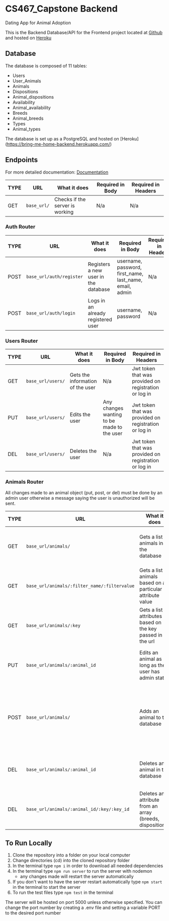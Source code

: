 # CS467_Capstone Backend
Dating App for Animal Adoption

This is the Backend Database/API for the Frontend project located at [Github](https://github.com/jennresado/CS467_Capstone) and hosted on [Heroku](https://bring-me-home.herokuapp.com/)

## Database 
The database is composed of 11 tables:
* Users
* User_Animals
* Animals
* Dispositions 
* Animal_dispositions
* Availability
* Animal_availability
* Breeds
* Animal_breeds
* Types
* Animal_types

The database is set up as a PostgreSQL and hosted on [Heroku] (https://bring-me-home-backend.herokuapp.com/)

## Endpoints 
For more detailed documentation: [Documentation](https://docs.google.com/document/d/1Qrlb6e5z1lbmc-2CgQSuipUSgBGWAhgu7mFuyRO1vh8/edit?usp=sharing)

| TYPE | URL | What it does | Required in Body | Required in Headers |
|-----| -----|------------ | ---------------- | ------------------- |
| GET | `base_url/` | Checks if the server is working | N/a | N/a 

### Auth Router
| TYPE | URL | What it does | Required in Body | Required in Headers |
|-----| -----|------------ | ---------------- | ------------------- |
| POST | `base_url/auth/register` | Registers a new user in the database | username, password, first_name, last_name, email, admin | N/a | 
| POST | `base_url/auth/login` | Logs in an already registered user | username, password | N/a 

### Users Router
| TYPE | URL | What it does | Required in Body | Required in Headers |
|-----| -----|------------ | ---------------- | ------------------- |
| GET | `base_url/users/` | Gets the information of the user | N/a | Jwt token that was provided on registration or log in | 
| PUT | `base_url/users/` | Edits the user | Any changes wanting to be made to the user | Jwt token that was provided on registration or log in| 
| DEL |  `base_url/users/` | Deletes the user | N/a | Jwt token that was provided on registration or log in|

### Animals Router
All changes made to an animal object (put, post, or del) must be done by an admin user otherwise a message saying the user is unauthorized will be sent. 

| TYPE | URL | What it does | Required in Body | Required in Headers |
|-----| -----|------------ | ---------------- | ------------------- |
| GET | `base_url/animals/` | Gets a list of animals in the database | N/a | Jwt token that was provided on registration or log in|
| GET | `base_url/animals/:filter_name/:filtervalue` | Gets a list of animals based on a particular attribute value | N/a | Jwt token that was provided on registration or log in|
| GET | `base_url/animals/:key` | Gets a list of attributes based on the key passed in the url| N/a | Jwt token that was provided on registration or log in|
| PUT | `base_url/animals/:animal_id` | Edits an animal as long as the user has admin status |  Any changes wanting to be made to the animal | Jwt token that was provided on registration or log in|
| POST | `base_url/animals/` | Adds an animal to the database | pic, description, array of dispositions, type, array of breeds, availability, date_created and news_item | Jwt token that was provided on registration or log in|
| DEL | `base_url/animals/:animal_id` | Deletes an animal in the database | N/a | Jwt token that was provided on registration or log in|
| DEL | `base_url/animals/:animal_id/:key/:key_id` | Deletes an attribute from an array (breeds, dispositions) | N/a | Jwt token that was provided on registration or log in|

## To Run Locally 
1. Clone the repository into a folder on your local computer 
2. Change directories (cd) into the cloned repository folder 
3. In the terminal type `npm i` in order to download all needed dependencies
4. In the terminal type `npm run server` to run the server with nodemon 
    * any changes made will restart the server automatically
5. If you don't want to have the server restart automatically type `npm start` in the terminal to start the server 
6. To run the test files type `npm test` in the terminal 

The server will be hosted on port 5000 unless otherwise specified. You can change the port number by creating a .env file and setting a variable PORT to the desired port number 